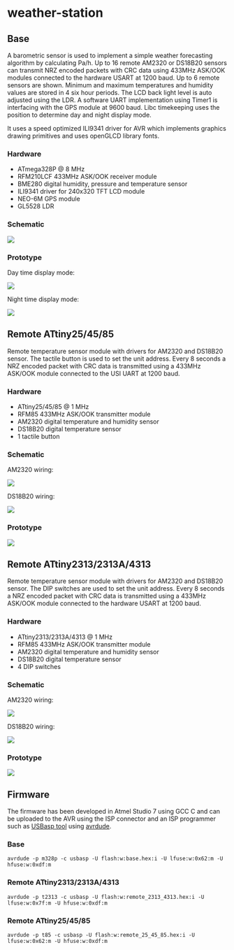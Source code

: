 # weather-station

## Base

A barometric sensor is used to implement a simple weather forecasting algorithm by calculating Pa/h. Up to 16 remote AM2320 or DS18B20 sensors can transmit NRZ encoded packets with CRC data using 433MHz ASK/OOK modules connected to the hardware USART at 1200 baud. Up to 6 remote sensors are shown. Minimum and maximum temperatures and humidity values are stored in 4 six hour periods. The LCD back light level is auto adjusted using the LDR. A software UART implementation using Timer1 is interfacing with the GPS module at 9600 baud. Libc timekeeping uses the position to determine day and night display mode.

It uses a speed optimized ILI9341 driver for AVR which implements graphics drawing primitives and uses openGLCD library fonts.

### Hardware

* ATmega328P @ 8 MHz
* RFM210LCF 433MHz ASK/OOK receiver module
* BME280 digital humidity, pressure and temperature sensor
* ILI9341 driver for 240x320 TFT LCD module
* NEO-6M GPS module
* GL5528 LDR

### Schematic

![](schematic/base.png)

### Prototype

Day time display mode:

![](media/base_station_day.jpg)

Night time display mode:

![](media/base_station_night.jpg)

## Remote ATtiny25/45/85

Remote temperature sensor module with drivers for AM2320 and DS18B20 sensor. The tactile button is used to set the unit address. Every 8 seconds a NRZ encoded packet with CRC data is transmitted using a 433MHz ASK/OOK module connected to the USI UART at 1200 baud.

### Hardware

* ATtiny25/45/85 @ 1 MHz
* RFM85 433MHz ASK/OOK transmitter module
* AM2320 digital temperature and humidity sensor
* DS18B20 digital temperature sensor
* 1 tactile button

### Schematic

AM2320 wiring:

![](schematic/remote_25_45_85.png)

DS18B20 wiring:

![](schematic/remote_25_45_85-1wire.png)

### Prototype

![](media/remote_25_45_85.jpg)

## Remote ATtiny2313/2313A/4313

Remote temperature sensor module with drivers for AM2320 and DS18B20 sensor. The DIP switches are used to set the unit address. Every 8 seconds a NRZ encoded packet with CRC data is transmitted using a 433MHz ASK/OOK module connected to the hardware USART at 1200 baud.

### Hardware

* ATtiny2313/2313A/4313 @ 1 MHz
* RFM85 433MHz ASK/OOK transmitter module
* AM2320 digital temperature and humidity sensor
* DS18B20 digital temperature sensor
* 4 DIP switches

### Schematic

AM2320 wiring:

![](schematic/remote_2313_4313.png)

DS18B20 wiring:

![](schematic/remote_2313_4313-1wire.png)
 
### Prototype

![](media/remote_2313_4313.jpg)

## Firmware
The firmware has been developed in Atmel Studio 7 using GCC C and can be uploaded to the AVR using the ISP connector and an ISP programmer such as [USBasp tool](http://www.fischl.de/usbasp/) using [avrdude](http://www.nongnu.org/avrdude/).

### Base

`avrdude -p m328p -c usbasp -U flash:w:base.hex:i -U lfuse:w:0x62:m -U hfuse:w:0xdf:m`

### Remote ATtiny2313/2313A/4313

`avrdude -p t2313 -c usbasp -U flash:w:remote_2313_4313.hex:i -U lfuse:w:0x7f:m -U hfuse:w:0xdf:m`

### Remote ATtiny25/45/85

`avrdude -p t85 -c usbasp -U flash:w:remote_25_45_85.hex:i -U lfuse:w:0x62:m -U hfuse:w:0xdf:m`
